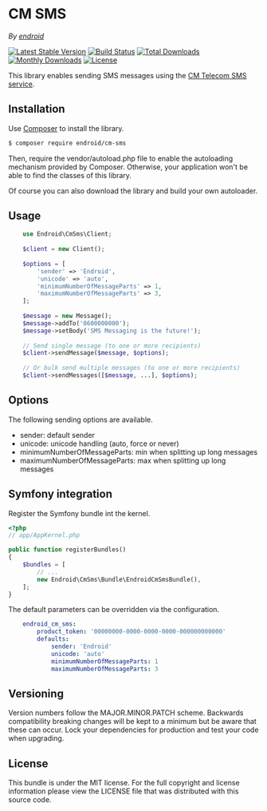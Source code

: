 CM SMS
======

*By [endroid](http://endroid.nl/)*

[![Latest Stable Version](http://img.shields.io/packagist/v/endroid/cm-sms.svg)](https://packagist.org/packages/endroid/cm-sms)
[![Build Status](http://img.shields.io/travis/endroid/CmSms.svg)](http://travis-ci.org/endroid/CmSms)
[![Total Downloads](http://img.shields.io/packagist/dt/endroid/cm-sms.svg)](https://packagist.org/packages/endroid/cm-sms)
[![Monthly Downloads](http://img.shields.io/packagist/dm/endroid/cm-sms.svg)](https://packagist.org/packages/endroid/cm-sms)
[![License](http://img.shields.io/packagist/l/endroid/cm-sms.svg)](https://packagist.org/packages/endroid/cm-sms)

This library enables sending SMS messages using the [CM Telecom SMS service](https://docs.cmtelecom.com/).

## Installation

Use [Composer](https://getcomposer.org/) to install the library.

``` bash
$ composer require endroid/cm-sms
```

Then, require the vendor/autoload.php file to enable the autoloading mechanism
provided by Composer. Otherwise, your application won't be able to find the
classes of this library.

Of course you can also download the library and build your own autoloader.

## Usage

```php
    use Endroid\CmSms\Client;
    
    $client = new Client();
    
    $options = [
        'sender' => 'Endroid',
        'unicode' => 'auto',
        'minimumNumberOfMessageParts' => 1,
        'maximumNumberOfMessageParts' => 3,
    ];
    
    $message = new Message();
    $message->addTo('0600000000');
    $message->setBody('SMS Messaging is the future!');
    
    // Send single message (to one or more recipients)
    $client->sendMessage($message, $options);
    
    // Or bulk send multiple messages (to one or more recipients)
    $client->sendMessages([$message, ...], $options);

```

## Options

The following sending options are available.

* sender: default sender
* unicode: unicode handling (auto, force or never)
* minimumNumberOfMessageParts: min when splitting up long messages
* maximumNumberOfMessageParts: max when splitting up long messages

## Symfony integration

Register the Symfony bundle int the kernel.

``` php
<?php
// app/AppKernel.php

public function registerBundles()
{
    $bundles = [
        // ...
        new Endroid\CmSms\Bundle\EndroidCmSmsBundle(),
    ];
}
```

The default parameters can be overridden via the configuration.

```yaml
    endroid_cm_sms:
        product_token: '00000000-0000-0000-0000-000000000000'
        defaults:
            sender: 'Endroid'
            unicode: 'auto'
            minimumNumberOfMessageParts: 1
            maximumNumberOfMessageParts: 3
```

## Versioning

Version numbers follow the MAJOR.MINOR.PATCH scheme. Backwards compatibility
breaking changes will be kept to a minimum but be aware that these can occur.
Lock your dependencies for production and test your code when upgrading.

## License

This bundle is under the MIT license. For the full copyright and license
information please view the LICENSE file that was distributed with this source code.
